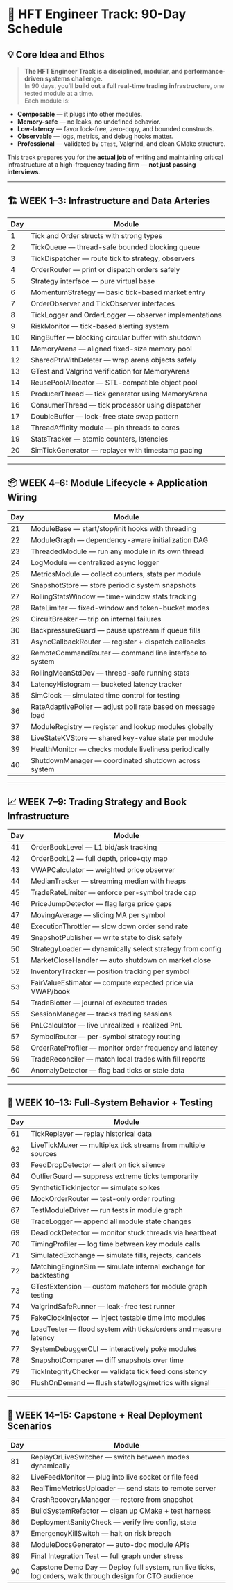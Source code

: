 # 🧭 HFT Engineer Track: 90-Day Schedule

## 💡 Core Idea and Ethos

> **The HFT Engineer Track is a disciplined, modular, and performance-driven systems challenge.**  
In 90 days, you’ll **build out a full real-time trading infrastructure**, one tested module at a time.  
Each module is:
- **Composable** — it plugs into other modules.
- **Memory-safe** — no leaks, no undefined behavior.
- **Low-latency** — favor lock-free, zero-copy, and bounded constructs.
- **Observable** — logs, metrics, and debug hooks matter.
- **Professional** — validated by `GTest`, Valgrind, and clean CMake structure.

This track prepares you for the **actual job** of writing and maintaining critical infrastructure at a high-frequency trading firm — **not just passing interviews**.

---

## 🏗️ WEEK 1–3: Infrastructure and Data Arteries

| Day | Module |
|-----|--------|
| 1   | Tick and Order structs with strong types |
| 2   | TickQueue<T> — thread-safe bounded blocking queue |
| 3   | TickDispatcher — route tick to strategy, observers |
| 4   | OrderRouter — print or dispatch orders safely |
| 5   | Strategy interface — pure virtual base |
| 6   | MomentumStrategy — basic tick-based market entry |
| 7   | OrderObserver and TickObserver interfaces |
| 8   | TickLogger and OrderLogger — observer implementations |
| 9   | RiskMonitor — tick-based alerting system |
| 10  | RingBuffer<T> — blocking circular buffer with shutdown |
| 11  | MemoryArena — aligned fixed-size memory pool |
| 12  | SharedPtrWithDeleter — wrap arena objects safely |
| 13  | GTest and Valgrind verification for MemoryArena |
| 14  | ReusePoolAllocator<T> — STL-compatible object pool |
| 15  | ProducerThread — tick generator using MemoryArena |
| 16  | ConsumerThread — tick processor using dispatcher |
| 17  | DoubleBuffer<T> — lock-free state swap pattern |
| 18  | ThreadAffinity module — pin threads to cores |
| 19  | StatsTracker — atomic counters, latencies |
| 20  | SimTickGenerator — replayer with timestamp pacing |

---

## 📦 WEEK 4–6: Module Lifecycle + Application Wiring

| Day | Module |
|-----|--------|
| 21  | ModuleBase — start/stop/init hooks with threading |
| 22  | ModuleGraph — dependency-aware initialization DAG |
| 23  | ThreadedModule<T> — run any module in its own thread |
| 24  | LogModule — centralized async logger |
| 25  | MetricsModule — collect counters, stats per module |
| 26  | SnapshotStore<T> — store periodic system snapshots |
| 27  | RollingStatsWindow<T> — time-window stats tracking |
| 28  | RateLimiter — fixed-window and token-bucket modes |
| 29  | CircuitBreaker — trip on internal failures |
| 30  | BackpressureGuard — pause upstream if queue fills |
| 31  | AsyncCallbackRouter — register + dispatch callbacks |
| 32  | RemoteCommandRouter — command line interface to system |
| 33  | RollingMeanStdDev<T> — thread-safe running stats |
| 34  | LatencyHistogram — bucketed latency tracker |
| 35  | SimClock — simulated time control for testing |
| 36  | RateAdaptivePoller — adjust poll rate based on message load |
| 37  | ModuleRegistry — register and lookup modules globally |
| 38  | LiveStateKVStore — shared key-value state per module |
| 39  | HealthMonitor — checks module liveliness periodically |
| 40  | ShutdownManager — coordinated shutdown across system |

---

## 📈 WEEK 7–9: Trading Strategy and Book Infrastructure

| Day | Module |
|-----|--------|
| 41  | OrderBookLevel — L1 bid/ask tracking |
| 42  | OrderBookL2 — full depth, price+qty map |
| 43  | VWAPCalculator — weighted price observer |
| 44  | MedianTracker — streaming median with heaps |
| 45  | TradeRateLimiter — enforce per-symbol trade cap |
| 46  | PriceJumpDetector — flag large price gaps |
| 47  | MovingAverage<T> — sliding MA per symbol |
| 48  | ExecutionThrottler — slow down order send rate |
| 49  | SnapshotPublisher — write state to disk safely |
| 50  | StrategyLoader — dynamically select strategy from config |
| 51  | MarketCloseHandler — auto shutdown on market close |
| 52  | InventoryTracker — position tracking per symbol |
| 53  | FairValueEstimator — compute expected price via VWAP/book |
| 54  | TradeBlotter — journal of executed trades |
| 55  | SessionManager — tracks trading sessions |
| 56  | PnLCalculator — live unrealized + realized PnL |
| 57  | SymbolRouter — per-symbol strategy routing |
| 58  | OrderRateProfiler — monitor order frequency and latency |
| 59  | TradeReconciler — match local trades with fill reports |
| 60  | AnomalyDetector — flag bad ticks or stale data |

---

## 🧠 WEEK 10–13: Full-System Behavior + Testing

| Day | Module |
|-----|--------|
| 61  | TickReplayer — replay historical data |
| 62  | LiveTickMuxer — multiplex tick streams from multiple sources |
| 63  | FeedDropDetector — alert on tick silence |
| 64  | OutlierGuard — suppress extreme ticks temporarily |
| 65  | SyntheticTickInjector — simulate spikes |
| 66  | MockOrderRouter — test-only order routing |
| 67  | TestModuleDriver — run tests in module graph |
| 68  | TraceLogger — append all module state changes |
| 69  | DeadlockDetector — monitor stuck threads via heartbeat |
| 70  | TimingProfiler — log time between key module calls |
| 71  | SimulatedExchange — simulate fills, rejects, cancels |
| 72  | MatchingEngineSim — simulate internal exchange for backtesting |
| 73  | GTestExtension — custom matchers for module graph testing |
| 74  | ValgrindSafeRunner — leak-free test runner |
| 75  | FakeClockInjector — inject testable time into modules |
| 76  | LoadTester — flood system with ticks/orders and measure latency |
| 77  | SystemDebuggerCLI — interactively poke modules |
| 78  | SnapshotComparer — diff snapshots over time |
| 79  | TickIntegrityChecker — validate tick feed consistency |
| 80  | FlushOnDemand — flush state/logs/metrics with signal |

---

## 🚀 WEEK 14–15: Capstone + Real Deployment Scenarios

| Day | Module |
|-----|--------|
| 81  | ReplayOrLiveSwitcher — switch between modes dynamically |
| 82  | LiveFeedMonitor — plug into live socket or file feed |
| 83  | RealTimeMetricsUploader — send stats to remote server |
| 84  | CrashRecoveryManager — restore from snapshot |
| 85  | BuildSystemRefactor — clean up CMake + test harness |
| 86  | DeploymentSanityCheck — verify live config, state |
| 87  | EmergencyKillSwitch — halt on risk breach |
| 88  | ModuleDocsGenerator — auto-doc module APIs |
| 89  | Final Integration Test — full graph under stress |
| 90  | Capstone Demo Day — Deploy full system, run live ticks, log orders, walk through design for CTO audience |
